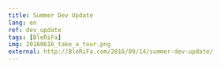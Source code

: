 ```yaml
---
title: Summer Dev Update
lang: en
ref: dev_update
tags: [BleRiFa]
img: 20160616_take_a_tour.png
external: http://BleRiFa.com/2016/09/14/summer-dev-update/
---
```

